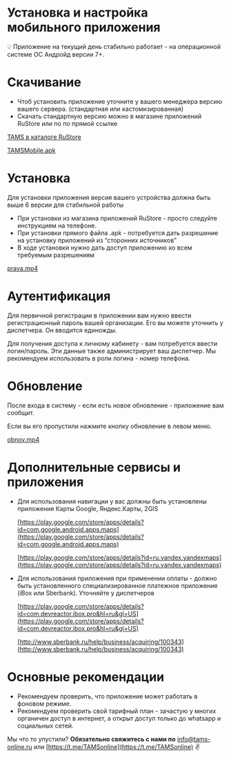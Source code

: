 # Установка и настройка мобильного приложения

<aside>
💡 Приложение на текущий день стабильно работает - на операционной системе ОС Андройд версии 7+.

</aside>

# Скачивание

- Чтоб установить приложение уточните у вашего менеджера версию вашего сервера. (стандартная или кастомизированная)
- Скачать стандартную версию можно в магазине приложений RuStore  или по по прямой ссылке

[TAMS в каталоге RuStore](https://apps.rustore.ru/app/com.kctech.mobile)

[TAMSMobile.apk](https://disk.yandex.ru/d/wsVP4yYDQGzSKw)

# Установка

Для установки приложения версия вашего устройства должна быть выше 6 версии для стабильной работы

- При установки из магазина приложений RuStore - просто следуйте инструкциям на телефоне.
- При установки прямого файла .apk - потребуется дать разрешение на установку приложений из “сторонних источников”
- В ходе установки нужно дать доступ приложению ко всем требуемым разрешениям

[prava.mp4](%D0%A3%D1%81%D1%82%D0%B0%D0%BD%D0%BE%D0%B2%D0%BA%D0%B0%20%D0%B8%20%D0%BD%D0%B0%D1%81%D1%82%D1%80%D0%BE%D0%B8%CC%86%D0%BA%D0%B0%20%D0%BC%D0%BE%D0%B1%D0%B8%D0%BB%D1%8C%D0%BD%D0%BE%D0%B3%D0%BE%20%D0%BF%D1%80%D0%B8%D0%BB%D0%BE%D0%B6%D0%B5%D0%BD%D0%B8%D1%8F%20a3da1c0b90884810a34a53fd8277947a/prava.mp4)

# Аутентификация

Для первичной регистрации в приложении вам нужно ввести регистрационный пароль вашей организации. Его вы можете уточнить у диспетчера. Он вводится единожды.

Для получения доступа к личному кабинету - вам потребуется ввести логин/пароль. Эти данные также администрирует ваш диспетчер. Мы рекомендуем использовать в роли логина - номер телефона.

# Обновление

После входа в систему - если есть новое обновление - приложение вам сообщит.

Если вы его пропустили нажмите кнопку обновление в левом меню.

[obnov.mp4](%D0%A3%D1%81%D1%82%D0%B0%D0%BD%D0%BE%D0%B2%D0%BA%D0%B0%20%D0%B8%20%D0%BD%D0%B0%D1%81%D1%82%D1%80%D0%BE%D0%B8%CC%86%D0%BA%D0%B0%20%D0%BC%D0%BE%D0%B1%D0%B8%D0%BB%D1%8C%D0%BD%D0%BE%D0%B3%D0%BE%20%D0%BF%D1%80%D0%B8%D0%BB%D0%BE%D0%B6%D0%B5%D0%BD%D0%B8%D1%8F%20a3da1c0b90884810a34a53fd8277947a/obnov.mp4)

# Дополнительные сервисы и приложения

- Для использования навигации у вас должны быть установлены приложения Карты Google, Яндекс.Карты, 2GIS
    
    [https://play.google.com/store/apps/details?id=com.google.android.apps.maps](https://play.google.com/store/apps/details?id=com.google.android.apps.maps)
    
    [https://play.google.com/store/apps/details?id=ru.yandex.yandexmaps](https://play.google.com/store/apps/details?id=ru.yandex.yandexmaps)
    
- Для использования приложения при применении оплаты - должно быть установленного специализированное платежное приложение (iBox или Sberbank). Уточняйте у диспетчеров
    
    [https://play.google.com/store/apps/details?id=com.devreactor.ibox.pro&hl=ru&gl=US](https://play.google.com/store/apps/details?id=com.devreactor.ibox.pro&hl=ru&gl=US)
    
    [http://www.sberbank.ru/help/business/acquiring/100343](http://www.sberbank.ru/help/business/acquiring/100343)
    

# Основные рекомендации

- Рекомендуем проверить, что приложение может работать в фоновом режиме.
- Рекомендуем проверить свой тарифный план - зачастую у многих органичен доступ в интернет, а открыт доступ только до whatsapp и социальных сетей.

Мы что то упустили?
**Обязательно свяжитесь с нами по** [info@tams-online.ru](mailto:info@tams-onine.ru) или [https://t.me/TAMSonline](https://t.me/TAMSonline) ✌️

